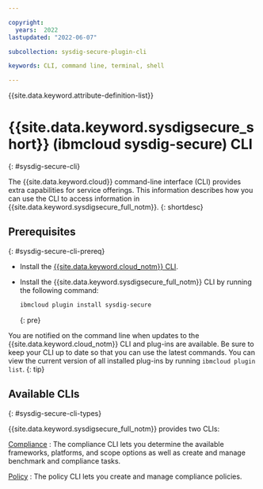 ```yaml
---

copyright:
  years:  2022
lastupdated: "2022-06-07"

subcollection: sysdig-secure-plugin-cli

keywords: CLI, command line, terminal, shell

---
```


{{site.data.keyword.attribute-definition-list}}


# {{site.data.keyword.sysdigsecure_short}} (ibmcloud sysdig-secure) CLI
{: #sysdig-secure-cli}

The {{site.data.keyword.cloud}} command-line interface (CLI) provides extra capabilities for service offerings. This information describes how you can use the CLI to access information in {{site.data.keyword.sysdigsecure_full_notm}}.
{: shortdesc}

## Prerequisites
{: #sysdig-secure-cli-prereq}

* Install the [{{site.data.keyword.cloud_notm}} CLI](/docs/cli?topic=cli-getting-started).
* Install the {{site.data.keyword.sysdigsecure_full_notm}} CLI by running the following command:

   ```sh
   ibmcloud plugin install sysdig-secure
   ```
   {: pre}

You are notified on the command line when updates to the {{site.data.keyword.cloud_notm}} CLI and plug-ins are available. Be sure to keep your CLI up to date so that you can use the latest commands. You can view the current version of all installed plug-ins by running `ibmcloud plugin list`.
{: tip}

## Available CLIs
{: #sysdig-secure-cli-types}

{{site.data.keyword.sysdigsecure_full_notm}} provides two CLIs:

[Compliance](/docs/workload-protection-cli-plugin?topic=workload-protection-cli-plugin-sysdig-secure-compliance-cli)
:   The compliance CLI lets you determine the available frameworks, platforms, and scope options as well as create and manage benchmark and compliance tasks.

[Policy](/docs/workload-protection-cli-plugin?topic=workload-protection-cli-plugin-sysdig-secure-policy-cli)
:   The policy CLI lets you create and manage compliance policies.
